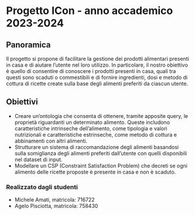 # Progetto ICon - anno accademico 2023-2024

## Panoramica
Il progetto si propone di facilitare la gestione dei prodotti alimentari presenti in casa e di aiutare l’utente nel loro utilizzo. In particolare, il nostro obiettivo è quello di consentire di conoscere i prodotti presenti in casa, quali tra questi sono scaduti o commestibili e di fornire ingredienti, dosi e metodo di cottura di ricette create sulla base degli alimenti preferiti da ciascun utente.

## Obiettivi
- Creare un’ontologia che consenta di ottenere, tramite apposite query,  le proprietà riguardanti un determinato alimento. Queste includono caratteristiche intrinseche dell’alimento, come tipologia e valori nutrizionali e caratteristiche estrinseche, come metodo di cottura e abbinamenti con altri alimenti.
- Strutturare un sistema di raccomandazione degli alimenti basandosi sulla somiglianza degli alimenti preferiti dall’utente con quelli disponibili nel dataset di input.
- Modellare un CSP (Constraint Satisfaction Problem) che decreti se ogni alimento delle ricette proposte è presente in casa e non è scaduto.

### Realizzato dagli studenti
- Michele Amati, matricola: 716722
- Agelo Pisciotta, matricola: 758430
